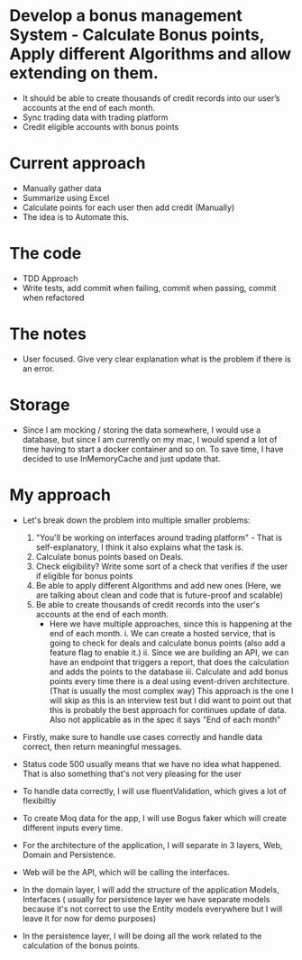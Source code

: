 ﻿# Develop a bonus management System - Calculate Bonus points, Apply different Algorithms and allow extending on them.
- It should be able to create thousands of credit records into our user’s accounts at the
end of each month.
- Sync trading data with trading platform
- Credit eligible accounts with bonus points

# Current approach
- Manually gather data
- Summarize using Excel
- Calculate points for each user then add credit (Manually)
- The idea is to Automate this.

# The code
- TDD Approach
- Write tests, add commit when failing, commit when passing, commit when refactored

# The notes
- User focused. Give very clear explanation what is the problem if there is an error.

# Storage
- Since I am mocking / storing the data somewhere, I would use a database, but since I am currently on my mac, I would spend a lot of time
having to start a docker container and so on. To save time, I have decided to use InMemoryCache and just update that.
# My approach
- Let's break down the problem into multiple smaller problems:
    1. "You'll be working on interfaces around trading platform" - That is self-explanatory, I think it also explains what the task is.
    2. Calculate bonus points based on Deals.
    3. Check eligibility? Write some sort of a check that verifies if the user if eligible for bonus points
    4. Be able to apply different Algorithms and add new ones (Here, we are talking about clean and code that is future-proof and scalable)
    5. Be able to create thousands of credit records into the user's accounts at the end of each month.
        - Here we have multiple approaches, since this is happening at the end of each month.
        i. We can create a hosted service, that is going to check for deals and calculate bonus points (also add a feature flag to enable it.)
        ii. Since we are building an API, we can have an endpoint that triggers a report, that does the calculation and adds the points to the database
        iii. Calculate and add bonus points every time there is a deal using event-driven architecture. (That is usually the most complex way)
        This approach is the one I will skip as this is an interview test but I did want to point out that this is probably the best approach
        for continues update of data. Also not applicable as in the spec it says "End of each month"

- Firstly, make sure to handle use cases correctly and handle data correct, then return meaningful messages.
- Status code 500 usually means that we have no idea what happened. That is also something that's not very pleasing for the user
- To handle data correctly, I will use fluentValidation, which gives a lot of flexibiltiy
- To create Moq data for the app, I will use Bogus faker which will create different inputs every time.
- For the architecture of the application, I will separate in 3 layers, Web, Domain and Persistence.
- Web will be the API, which will be calling the interfaces.
- In the domain layer, I will add the structure of the application Models, Interfaces ( usually for persistence layer we have separate models
    because it's not correct to use the Entity models everywhere but I will leave it for now for demo purposes)
- In the persistence layer, I will be doing all the work related to the calculation of the bonus points.



